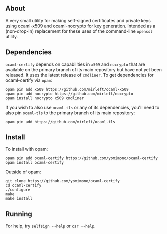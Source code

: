 ## About

A very small utility for making self-signed certificates and private keys using ocaml-x509 and ocaml-nocrypto for key generation.  Intended as a (non-drop-in) replacement for these uses of the command-line `openssl` utility.

## Dependencies

`ocaml-certify` depends on capabilities in `x509` and `nocrypto` that are available on the primary branch of its main repository but have not yet been released.  It uses the latest release of `cmdliner`.  To get dependencies for ocaml-certify via `opam`:

```
opam pin add x509 https://github.com/mirleft/ocaml-x509
opam pin add nocrypto https://github.com/mirleft/nocrypto
opam install nocrypto x509 cmdliner
```

If you wish to also use `ocaml-tls` or any of its dependencies, you'll need to also pin `ocaml-tls` to the primary branch of its main repository:

```
opam pin add https://github.com/mirleft/ocaml-tls
```

## Install

To install with opam: 

```
opam pin add ocaml-certify https://github.com/yomimono/ocaml-certify
opam install ocaml-certify
```

Outside of opam:

```
git clone https://github.com/yomimono/ocaml-certify
cd ocaml-certify
./configure
make
make install
```

## Running

For help, try `selfsign --help` or `csr --help`.
